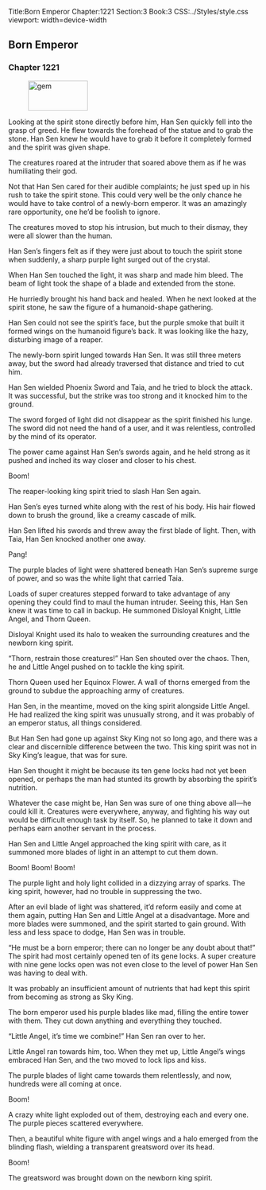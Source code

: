 Title:Born Emperor 
Chapter:1221 
Section:3 
Book:3 
CSS:../Styles/style.css 
viewport: width=device-width
  
## Born Emperor
### Chapter 1221
  
<figure>
	<img src="../Images/gem.gif" alt="gem" id="gem" width="120" height="60" />
</figure>
  

  
Looking at the spirit stone directly before him, Han Sen quickly fell into the grasp of greed. He flew towards the forehead of the statue and to grab the stone. Han Sen knew he would have to grab it before it completely formed and the spirit was given shape.

The creatures roared at the intruder that soared above them as if he was humiliating their god.

Not that Han Sen cared for their audible complaints; he just sped up in his rush to take the spirit stone. This could very well be the only chance he would have to take control of a newly-born emperor. It was an amazingly rare opportunity, one he’d be foolish to ignore.

The creatures moved to stop his intrusion, but much to their dismay, they were all slower than the human.

Han Sen’s fingers felt as if they were just about to touch the spirit stone when suddenly, a sharp purple light surged out of the crystal.

When Han Sen touched the light, it was sharp and made him bleed. The beam of light took the shape of a blade and extended from the stone.

He hurriedly brought his hand back and healed. When he next looked at the spirit stone, he saw the figure of a humanoid-shape gathering.

Han Sen could not see the spirit’s face, but the purple smoke that built it formed wings on the humanoid figure’s back. It was looking like the hazy, disturbing image of a reaper.

The newly-born spirit lunged towards Han Sen. It was still three meters away, but the sword had already traversed that distance and tried to cut him.

Han Sen wielded Phoenix Sword and Taia, and he tried to block the attack. It was successful, but the strike was too strong and it knocked him to the ground.

The sword forged of light did not disappear as the spirit finished his lunge. The sword did not need the hand of a user, and it was relentless, controlled by the mind of its operator.

The power came against Han Sen’s swords again, and he held strong as it pushed and inched its way closer and closer to his chest.

Boom!

The reaper-looking king spirit tried to slash Han Sen again.

Han Sen’s eyes turned white along with the rest of his body. His hair flowed down to brush the ground, like a creamy cascade of milk.

Han Sen lifted his swords and threw away the first blade of light. Then, with Taia, Han Sen knocked another one away.

Pang!

The purple blades of light were shattered beneath Han Sen’s supreme surge of power, and so was the white light that carried Taia.

Loads of super creatures stepped forward to take advantage of any opening they could find to maul the human intruder. Seeing this, Han Sen knew it was time to call in backup. He summoned Disloyal Knight, Little Angel, and Thorn Queen.

Disloyal Knight used its halo to weaken the surrounding creatures and the newborn king spirit.

“Thorn, restrain those creatures!” Han Sen shouted over the chaos. Then, he and Little Angel pushed on to tackle the king spirit.

Thorn Queen used her Equinox Flower. A wall of thorns emerged from the ground to subdue the approaching army of creatures.

Han Sen, in the meantime, moved on the king spirit alongside Little Angel. He had realized the king spirit was unusually strong, and it was probably of an emperor status, all things considered.

But Han Sen had gone up against Sky King not so long ago, and there was a clear and discernible difference between the two. This king spirit was not in Sky King’s league, that was for sure.

Han Sen thought it might be because its ten gene locks had not yet been opened, or perhaps the man had stunted its growth by absorbing the spirit’s nutrition.

Whatever the case might be, Han Sen was sure of one thing above all—he could kill it. Creatures were everywhere, anyway, and fighting his way out would be difficult enough task by itself. So, he planned to take it down and perhaps earn another servant in the process.

Han Sen and Little Angel approached the king spirit with care, as it summoned more blades of light in an attempt to cut them down.

Boom! Boom! Boom!

The purple light and holy light collided in a dizzying array of sparks. The king spirit, however, had no trouble in suppressing the two.

After an evil blade of light was shattered, it’d reform easily and come at them again, putting Han Sen and Little Angel at a disadvantage. More and more blades were summoned, and the spirit started to gain ground. With less and less space to dodge, Han Sen was in trouble.

“He must be a born emperor; there can no longer be any doubt about that!” The spirit had most certainly opened ten of its gene locks. A super creature with nine gene locks open was not even close to the level of power Han Sen was having to deal with.

It was probably an insufficient amount of nutrients that had kept this spirit from becoming as strong as Sky King.

The born emperor used his purple blades like mad, filling the entire tower with them. They cut down anything and everything they touched.

“Little Angel, it’s time we combine!” Han Sen ran over to her.

Little Angel ran towards him, too. When they met up, Little Angel’s wings embraced Han Sen, and the two moved to lock lips and kiss.

The purple blades of light came towards them relentlessly, and now, hundreds were all coming at once.

Boom!

A crazy white light exploded out of them, destroying each and every one. The purple pieces scattered everywhere.

Then, a beautiful white figure with angel wings and a halo emerged from the blinding flash, wielding a transparent greatsword over its head.

Boom!

The greatsword was brought down on the newborn king spirit.
